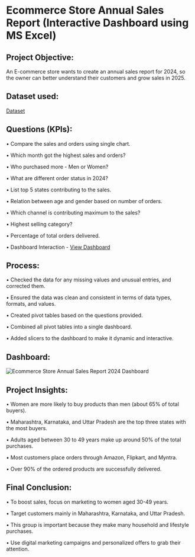 # Ecommerce Store Annual Sales Report (Interactive Dashboard using MS Excel)

## Project Objective:
An E-commerce store wants to create an annual sales report for 2024, so the owner can better understand their customers and grow sales in 2025.

## Dataset used:
<a href="https://github.com/Sunil-Rathod/Ecommerce-Store-Data-Analysis/blob/main/Ecommerce%20Store%20Data%20Analysis.xlsx">Dataset</a>

## Questions (KPIs):
• Compare the sales and orders using single chart.

• Which month got the highest sales and orders?

• Who purchased more - Men or Women?

• What are different order status in 2024?

• List top 5 states contributing to the sales.

• Relation between age and gender based on number of orders.

• Which channel is contributing maximum to the sales?

• Highest selling category?

• Percentage of total orders delivered.

• Dashboard Interaction - <a href="https://github.com/Sunil-Rathod/Ecommerce-Store-Data-Analysis/blob/main/Ecommerce%20Store%20Annual%20Sales%20Report%202024%20Dashboard.pdf">View Dashboard</a>

## Process:
• Checked the data for any missing values and unusual entries, and corrected them.

• Ensured the data was clean and consistent in terms of data types, formats, and values.

• Created pivot tables based on the questions provided.

• Combined all pivot tables into a single dashboard.

• Added slicers to the dashboard to make it dynamic and interactive.

## Dashboard:

![Ecommerce Store Annual Sales Report 2024 Dashboard](https://github.com/user-attachments/assets/9ad345a5-6db7-4f2d-aa26-8033b444bf1d)


## Project Insights:

• Women are more likely to buy products than men (about 65% of total buyers).

• Maharashtra, Karnataka, and Uttar Pradesh are the top three states with the most buyers.

• Adults aged between 30 to 49 years make up around 50% of the total purchases.

• Most customers place orders through Amazon, Flipkart, and Myntra.

• Over 90% of the ordered products are successfully delivered.

## Final Conclusion:

• To boost sales, focus on marketing to women aged 30-49 years.

• Target customers mainly in Maharashtra, Karnataka, and Uttar Pradesh.

• This group is important because they make many household and lifestyle purchases.

• Use digital marketing campaigns and personalized offers to grab their attention.
